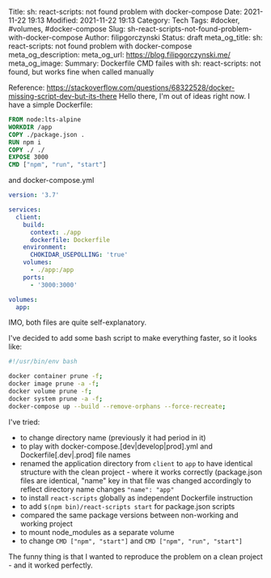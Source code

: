 Title: sh: react-scripts: not found problem with docker-compose
Date: 2021-11-22 19:13
Modified: 2021-11-22 19:13
Category: Tech
Tags: #docker, #volumes, #docker-compose
Slug: sh-react-scripts-not-found-problem-with-docker-compose
Author: filipgorczynski
Status: draft
meta_og_title: sh: react-scripts: not found problem with docker-compose
meta_og_description:
meta_og_url: https://blog.filipgorczynski.me/
meta_og_image:
Summary: Dockerfile CMD failes with sh: react-scripts: not found, but works fine when called manually

Reference: https://stackoverflow.com/questions/68322528/docker-missing-script-dev-but-its-there
Hello there,
I'm out of ideas right now.
I have a simple Dockerfile:

```Dockerfile
FROM node:lts-alpine
WORKDIR /app
COPY ./package.json .
RUN npm i
COPY ./ ./
EXPOSE 3000
CMD ["npm", "run", "start"]

```

and docker-compose.yml

```yml
version: '3.7'

services:
  client:
    build:
      context: ./app
      dockerfile: Dockerfile
    environment:
      CHOKIDAR_USEPOLLING: 'true'
    volumes:
      - ./app:/app
    ports:
      - '3000:3000'

volumes:
  app:
```

IMO, both files are quite self-explanatory.

I've decided to add some bash script to make everything faster, so it looks like:

```bash
#!/usr/bin/env bash

docker container prune -f;
docker image prune -a -f;
docker volume prune -f;
docker system prune -a -f;
docker-compose up --build --remove-orphans --force-recreate;
```

I've tried:

- to change directory name (previously it had period in it)
- to play with docker-compose.[dev|develop|prod].yml and Dockerfile[.dev|.prod] file names
- renamed the application directory from `client` to `app` to have identical structure with the clean project - where it works correctly (package.json files are identical, "name" key in that file was changed accordingly to reflect directory name changes `"name": "app"`
- to install `react-scripts` globally as independent Dockerfile instruction
- to add `$(npm bin)/react-scripts start` for package.json scripts
- compared the same package versions between non-working and working project
- to mount node_modules as a separate volume
- to change `CMD ["npm", "start"]` and `CMD ["npm", "run", "start"]`

The funny thing is that I wanted to reproduce the problem on a clean project - and it worked perfectly.

